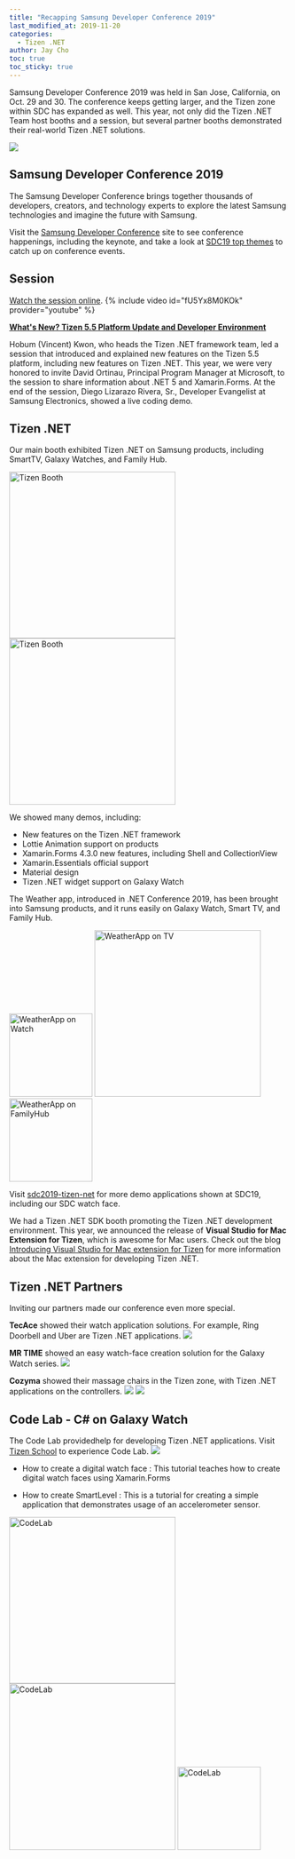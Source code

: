 ```yaml
---
title: "Recapping Samsung Developer Conference 2019"
last_modified_at: 2019-11-20
categories:
  - Tizen .NET
author: Jay Cho
toc: true
toc_sticky: true
---
```


Samsung Developer Conference 2019 was held in San Jose, California, on Oct. 29 and 30. The conference keeps getting larger, and the Tizen zone within SDC has expanded as well. This year, not only did the Tizen .NET Team host booths and a session, but several partner booths demonstrated their real-world Tizen .NET solutions.

![]({{site.url}}{{site.baseurl}}/assets/images/posts/sdc2019/sdc19_banner.png)

## Samsung Developer Conference 2019
The Samsung Developer Conference brings together thousands of developers, creators, and technology experts to explore the latest Samsung technologies and imagine the future with Samsung.

Visit the [Samsung Developer Conference](https://www.samsungdeveloperconference.com/) site to see conference happenings, including the keynote, and take a look at [SDC19 top themes](https://news.samsung.com/global/sdc19-top-themes-from-samsungs-developer-event) to catch up on conference events.

## Session
[Watch the session online](https://youtu.be/fU5Yx8M0KOk).
{% include video id="fU5Yx8M0KOk" provider="youtube" %}

<b>[What's New? Tizen 5.5 Platform Update and Developer Environment](https://www.samsungdeveloperconference.com/schedule/session/1089296)</b>

Hobum (Vincent) Kwon, who heads the Tizen .NET framework team, led a session that introduced and explained new features on the Tizen 5.5 platform, including new features on Tizen .NET. This year, we were very honored to invite David Ortinau, Principal Program Manager at Microsoft, to the session to share information about .NET 5 and Xamarin.Forms. At the end of the session, Diego Lizarazo Rivera, Sr., Developer Evangelist at Samsung Electronics, showed a live coding demo.

## Tizen .NET
Our main booth exhibited Tizen .NET on Samsung products, including SmartTV, Galaxy Watches, and Family Hub. <br/>

<img src="{{site.url}}{{site.baseurl}}/assets/images/posts/sdc2019/tizenbooth1.jpg" alt="Tizen Booth" width="300">
<img src="{{site.url}}{{site.baseurl}}/assets/images/posts/sdc2019/tizenbooth2.jpg" alt="Tizen Booth" width="300">

We showed many demos, including:
  - New features on the Tizen .NET framework
  - Lottie Animation support on products
  - Xamarin.Forms 4.3.0 new features, including Shell and CollectionView
  - Xamarin.Essentials official support
  - Material design
  - Tizen .NET widget support on Galaxy Watch

The Weather app, introduced in .NET Conference 2019, has been brought into Samsung products, and it runs easily on Galaxy Watch, Smart TV, and Family Hub.

<img src="{{site.url}}{{site.baseurl}}/assets/images/posts/sdc2019/weatherapp.png" alt="WeatherApp on Watch" width="150">
<img src="{{site.url}}{{site.baseurl}}/assets/images/posts/sdc2019/weatherapp_tv.png" alt="WeatherApp on TV" width="300">
<img src="{{site.url}}{{site.baseurl}}/assets/images/posts/sdc2019/weatherapp_fb.jpg" alt="WeatherApp on FamilyHub" width="150">

Visit [sdc2019-tizen-net](https://github.com/rookiejava/sdc2019-tizen-net) for more demo applications shown at SDC19, including our SDC watch face.

We had a Tizen .NET SDK booth promoting the Tizen .NET development environment. This year, we announced the release of <b>Visual Studio for Mac Extension for Tizen</b>, which is awesome for Mac users.
Check out the blog [Introducing Visual Studio for Mac extension for Tizen](https://samsung.github.io/Tizen.NET/tizen%20.net/Releasing-VS-Mac-Tizen-extension/) for more information about the Mac extension for developing Tizen .NET.

## Tizen .NET Partners
Inviting our partners made our conference even more special.

<b>TecAce</b> showed their watch application solutions. For example, Ring Doorbell and Uber are Tizen .NET applications.
![]({{site.url}}{{site.baseurl}}/assets/images/posts/sdc2019/tecace.png)

<b>MR TIME</b> showed an easy watch-face creation solution for the Galaxy Watch series.
![]({{site.url}}{{site.baseurl}}/assets/images/posts/sdc2019/mrtime.png)

<b>Cozyma</b> showed their massage chairs in the Tizen zone, with Tizen .NET applications on the controllers.
![]({{site.url}}{{site.baseurl}}/assets/images/posts/sdc2019/cozyma.png) ![]({{site.url}}{{site.baseurl}}/assets/images/posts/sdc2019/cozymaController.png)

## Code Lab - C# on Galaxy Watch
The Code Lab providedhelp for developing Tizen .NET applications. Visit [Tizen School](http://tizenschool.org/) to experience Code Lab.
![]({{site.url}}{{site.baseurl}}/assets/images/posts/sdc2019/codeLab1.png)
- How to create a digital watch face
  : This tutorial teaches how to create digital watch faces using Xamarin.Forms

- How to create SmartLevel
  : This is a tutorial for creating a simple application that demonstrates usage of an accelerometer sensor.

<img src="{{site.url}}{{site.baseurl}}/assets/images/posts/sdc2019/codelab1.jpg" alt="CodeLab" width="300">
<img src="{{site.url}}{{site.baseurl}}/assets/images/posts/sdc2019/codelab2.jpg" alt="CodeLab" width="300">
<img src="{{site.url}}{{site.baseurl}}/assets/images/posts/sdc2019/codelab.png" alt="CodeLab" width="150">
